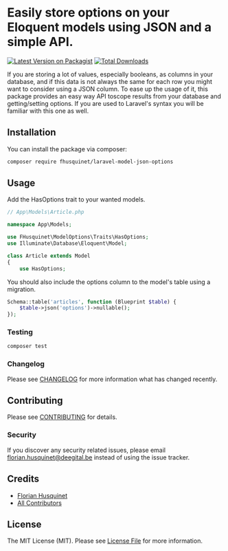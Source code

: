 # Easily store options on your Eloquent models using JSON and a simple API.

[![Latest Version on Packagist](https://img.shields.io/packagist/v/fhusquinet/laravel-model-json-options.svg?style=flat-square)](https://packagist.org/packages/fhusquinet/laravel-model-json-options)
[![Total Downloads](https://img.shields.io/packagist/dt/fhusquinet/laravel-model-json-options.svg?style=flat-square)](https://packagist.org/packages/fhusquinet/laravel-model-json-options)

If you are storing a lot of values, especially booleans, as columns in your database, and if this data is not always the same for each row you might want to consider using a JSON column.
To ease up the usage of it, this package provides an easy way API toscope results from your database and getting/setting options.
If you are used to Laravel's syntax you will be familiar with this one as well.

## Installation

You can install the package via composer:

```bash
composer require fhusquinet/laravel-model-json-options
```

## Usage

Add the HasOptions trait to your wanted models.
``` php
// App\Models\Article.php

namespace App\Models;

use FHusquinet\ModelOptions\Traits\HasOptions;
use Illuminate\Database\Eloquent\Model;

class Article extends Model
{
    use HasOptions;
```

You should also include the options column to the model's table using a migration.
``` php
Schema::table('articles', function (Blueprint $table) {
    $table->json('options')->nullable();
});
```

### Testing

``` bash
composer test
```

### Changelog

Please see [CHANGELOG](CHANGELOG.md) for more information what has changed recently.

## Contributing

Please see [CONTRIBUTING](CONTRIBUTING.md) for details.

### Security

If you discover any security related issues, please email florian.husquinet@deegital.be instead of using the issue tracker.

## Credits

- [Florian Husquinet](https://github.com/fhusquinet)
- [All Contributors](../../contributors)

## License

The MIT License (MIT). Please see [License File](LICENSE.md) for more information.
